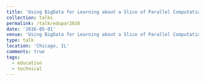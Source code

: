 ```yaml
---
title: 'Using BigData for Learning about a Slice of Parallel Computation in Several Courses'
collection: talks
permalink: /talk/edupar2016
date: '2016-05-01'
venue: 'Using BigData for Learning about a Slice of Parallel Computation in Several Courses. NSF/TCPP Workshop on Parallel and Distributed Computing Education (EduPar-16) Poster with Bruce Char and Jeffrey Popyack.'
type: talk
location: 'Chicago, IL'
comments: true
tags:
  - education
  - technical
---
```


